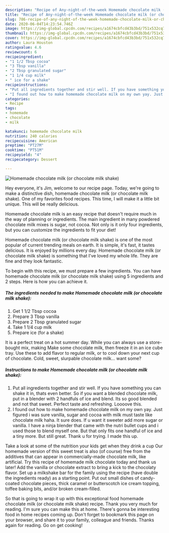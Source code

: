 ```yaml
---
description: "Recipe of Any-night-of-the-week Homemade chocolate milk (or chocolate milk shake)"
title: "Recipe of Any-night-of-the-week Homemade chocolate milk (or chocolate milk shake)"
slug: 786-recipe-of-any-night-of-the-week-homemade-chocolate-milk-or-chocolate-milk-shake
date: 2020-06-04T14:23:54.746Z
image: https://img-global.cpcdn.com/recipes/a1674cbfcd43b3bd/751x532cq70/homemade-chocolate-milk-or-chocolate-milk-shake-recipe-main-photo.jpg
thumbnail: https://img-global.cpcdn.com/recipes/a1674cbfcd43b3bd/751x532cq70/homemade-chocolate-milk-or-chocolate-milk-shake-recipe-main-photo.jpg
cover: https://img-global.cpcdn.com/recipes/a1674cbfcd43b3bd/751x532cq70/homemade-chocolate-milk-or-chocolate-milk-shake-recipe-main-photo.jpg
author: Laura Houston
ratingvalue: 4.6
reviewcount: 6
recipeingredient:
- "1 1/2 Tbsp cocoa"
- "3 Tbsp vanilla"
- "2 Tbsp granulated sugar"
- "1 1/4 cup milk"
- " ice for a shake"
recipeinstructions:
- "Put all ingredients together and stir well. If you have something you can shake it in, thats even better. So if you want a blended chocolate milk, put in a blender with 2 handfuls of ice and blend. Its so good blended and not that sweet. Perfect taste and refreshing. Loooove this."
- "I found out how to make homemade chocolate milk on my own yay. Just figured i was sure vanilla, sugar and cocoa with milk must taste like chocolate milk haha. It sure does. If u want it sweeter add more sugar or vanilla. I have a ninja blender that came with the nutri bullet cups and i used those to blend myself one. But that only fits one handful of ice and a tiny more. But still great. Thank u for trying. I made this up."
categories:
- Recipe
tags:
- homemade
- chocolate
- milk

katakunci: homemade chocolate milk 
nutrition: 240 calories
recipecuisine: American
preptime: "PT27M"
cooktime: "PT51M"
recipeyield: "4"
recipecategory: Dessert

---
```



![Homemade chocolate milk (or chocolate milk shake)](https://img-global.cpcdn.com/recipes/a1674cbfcd43b3bd/751x532cq70/homemade-chocolate-milk-or-chocolate-milk-shake-recipe-main-photo.jpg)

Hey everyone, it's Jim, welcome to our recipe page. Today, we're going to make a distinctive dish, homemade chocolate milk (or chocolate milk shake). One of my favorites food recipes. This time, I will make it a little bit unique. This will be really delicious.

Homemade chocolate milk is an easy recipe that doesn&#39;t require much in the way of planning or ingredients. The main ingredient in many powdered chocolate milk mixes is sugar, not cocoa. Not only is it only four ingredients, but you can customize the ingredients to fit your diet!

Homemade chocolate milk (or chocolate milk shake) is one of the most popular of current trending meals on earth. It is simple, it's fast, it tastes delicious. It is enjoyed by millions every day. Homemade chocolate milk (or chocolate milk shake) is something that I've loved my whole life. They are fine and they look fantastic.


To begin with this recipe, we must prepare a few ingredients. You can have homemade chocolate milk (or chocolate milk shake) using 5 ingredients and 2 steps. Here is how you can achieve it.

<!--inarticleads1-->

##### The ingredients needed to make Homemade chocolate milk (or chocolate milk shake):

1. Get 1 1/2 Tbsp cocoa
1. Prepare 3 Tbsp vanilla
1. Prepare 2 Tbsp granulated sugar
1. Take 1 1/4 cup milk
1. Prepare  ice (for a shake)


It is a perfect treat on a hot summer day. While you can always use a store-bought mix, making Make some chocolate milk, then freeze it in an ice cube tray. Use these to add flavor to regular milk, or to cool down your next cup of chocolate. Cold, sweet, slurpable chocolate milk… want some? 

<!--inarticleads2-->

##### Instructions to make Homemade chocolate milk (or chocolate milk shake):

1. Put all ingredients together and stir well. If you have something you can shake it in, thats even better. So if you want a blended chocolate milk, put in a blender with 2 handfuls of ice and blend. Its so good blended and not that sweet. Perfect taste and refreshing. Loooove this.
1. I found out how to make homemade chocolate milk on my own yay. Just figured i was sure vanilla, sugar and cocoa with milk must taste like chocolate milk haha. It sure does. If u want it sweeter add more sugar or vanilla. I have a ninja blender that came with the nutri bullet cups and i used those to blend myself one. But that only fits one handful of ice and a tiny more. But still great. Thank u for trying. I made this up.


Take a look at some of the nutrition your kids get when they drink a cup Our homemade version of this sweet treat is also (of course) free from the additives that can appear in commercially-made chocolate milk, like artificial. Try this recipe of homemade milk chocolate today and thank us later! Add the vanilla or chocolate extract to bring a kick to the chocolaty flavor. Set up a milkshake bar for the family using the recipe (have double the ingredients ready) as a starting point. Put out small dishes of candy-coated chocolate pieces, thick caramel or butterscotch ice cream topping, toffee baking bits, and/or broken cream-filled. 

So that is going to wrap it up with this exceptional food homemade chocolate milk (or chocolate milk shake) recipe. Thank you very much for reading. I'm sure you can make this at home. There's gonna be interesting food in home recipes coming up. Don't forget to bookmark this page on your browser, and share it to your family, colleague and friends. Thanks again for reading. Go on get cooking!
